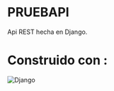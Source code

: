 # PRUEBAPI

Api REST hecha en Django.

# Construido con :

![Django](https://img.shields.io/badge/django-%23092E20.svg?style=for-the-badge&logo=django&logoColor=white)

